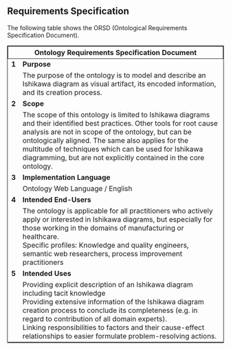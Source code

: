 
## Requirements Specification

The following table shows the ORSD (Ontological Requirements Specification Document).


<table style="width:100%; border: 1px solid">
  <tr>
    <th colspan="2" style="width:5%; text-align:center; border:1px solid">Ontology Requirements Specification Document</th>
  </tr>
  
  <tr>
    <td style="width:5%"><b>1</b></td>
    <td><b>Purpose</b></td>
  </tr>
  <tr>
    <td style="width:5%"></td>
    <td>The purpose of the ontology is to model and describe an Ishikawa diagram as visual artifact, its encoded information, and its creation process.</td>
  </tr>

  <tr>
    <td style="width:5%"><b>2</b></td>
    <td><b>Scope</b></td>
  </tr>
  <tr>
    <td style="width:5%"></td>
    <td>The scope of this ontology is limited to Ishikawa diagrams and their identified best practices. Other tools for root cause analysis are not in scope of the ontology, but can be ontologically aligned. The same also applies for the multitude of techniques which can be used for Ishikawa diagramming, but are not explicitly contained in the core ontology.</td>
  </tr>



  <tr>
    <td style="width:5%"><b>3</b></td>
    <td><b>Implementation Language</b></td>
  </tr>
  <tr>
    <td style="width:5%"></td>
    <td>Ontology Web Language / English</td>
  </tr>


  <tr>
    <td style="width:5%"><b>4</b></td>
    <td><b>Intended End-Users</b></td>
  </tr>
  <tr>
    <td style="width:5%"></td>
    <td>The ontology is applicable for all practitioners who actively apply or interested in Ishikawa diagrams, but especially for those working in the domains of manufacturing or healthcare. <br>
    Specific profiles: Knowledge and quality engineers, semantic web researchers, process improvement practitioners 
  </td>
  </tr>



  <tr>
    <td style="width:5%"><b>5</b></td>
    <td><b>Intended Uses</b></td>
  </tr>
  <tr>
    <td style="width:5%"></td>
    <td>
    Providing explicit description of an Ishikawa diagram including tacit knowledge <br>
    Providing extensive information of the Ishikawa diagram creation process to conclude its completeness (e.g. in regard to contribution of all domain experts). <br>
    Linking responsibilities to factors and their cause-effect relationships to easier formulate problem-resolving actions. 
    </td>
  </tr>

</table>